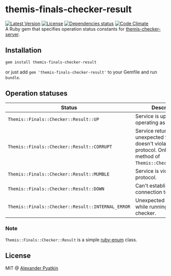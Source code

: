 # themis-finals-checker-result
[![Latest Version](https://img.shields.io/gem/v/themis-finals-checker-result.svg?style=flat-square)](https://rubygems.org/gems/themis-finals-checker-result-rb)
[![License](https://img.shields.io/github/license/aspyatkin/themis-finals-checker-result-rb.svg?style=flat-square)](https://github.com/aspyatkin/themis-finals-checker-result-rb/blob/master/LICENSE)
[![Dependencies status](https://img.shields.io/gemnasium/aspyatkin/themis-finals-checker-result-rb.svg?style=flat-square)](https://gemnasium.com/aspyatkin/themis-finals-checker-result-rb)
[![Code Climate](https://img.shields.io/codeclimate/github/aspyatkin/themis-finals-checker-result-rb.svg?style=flat-square)](https://codeclimate.com/github/aspyatkin/themis-checker-result-rb)  
A Ruby gem that specifies operation status constants for [themis-checker-server](https://github.com/aspyatkin/themis-checker-server).

## Installation
```sh
gem install themis-finals-checker-result
```
or just add `gem 'themis-finals-checker-result'` to your Gemfile and run `bundle`.

## Operation statuses
| Status | Description |
|--------|-------------|
|`Themis::Finals::Checker::Result::UP`| Service is up and operating as expected.|
|`Themis::Finals::Checker::Result::CORRUPT`|Service returns unexpected flag but doesn't violate the protocol. Only for `pull` method of `Themis::Checker::Server`.|
|`Themis::Finals::Checker::Result::MUMBLE`|Service is violating the protocol.|
|`Themis::Finals::Checker::Result::DOWN`|Can't establish connection to service.|
|`Themis::Finals::Checker::Result::INTERNAL_ERROR`|Unexpected situation while running service checker.|

### Note
`Themis::Finals::Checker::Result` is a simple [ruby-enum](https://github.com/dblock/ruby-enum) class.

## License
MIT @ [Alexander Pyatkin](https://github.com/aspyatkin)
